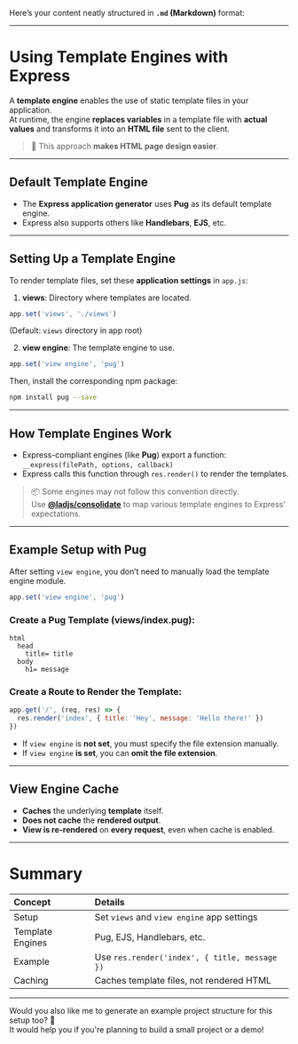 Here’s your content neatly structured in **`.md` (Markdown)** format:

---

# Using Template Engines with Express

A **template engine** enables the use of static template files in your application.  
At runtime, the engine **replaces variables** in a template file with **actual values** and transforms it into an **HTML file** sent to the client.

> 🎨 This approach **makes HTML page design easier**.

---

## Default Template Engine

- The **Express application generator** uses **Pug** as its default template engine.
- Express also supports others like **Handlebars**, **EJS**, etc.

---

## Setting Up a Template Engine

To render template files, set these **application settings** in `app.js`:

1. **views**: Directory where templates are located.

```javascript
app.set('views', './views')
```
(Default: `views` directory in app root)

2. **view engine**: The template engine to use.

```javascript
app.set('view engine', 'pug')
```

Then, install the corresponding npm package:

```bash
npm install pug --save
```

---

## How Template Engines Work

- Express-compliant engines (like **Pug**) export a function:  
  `__express(filePath, options, callback)`
- Express calls this function through `res.render()` to render the templates.

> 📦 Some engines may not follow this convention directly.  
> Use **[@ladjs/consolidate](https://www.npmjs.com/package/@ladjs/consolidate)** to map various template engines to Express' expectations.

---

## Example Setup with Pug

After setting `view engine`, you don’t need to manually load the template engine module.

```javascript
app.set('view engine', 'pug')
```

### Create a Pug Template (views/index.pug):

```pug
html
  head
    title= title
  body
    h1= message
```

### Create a Route to Render the Template:

```javascript
app.get('/', (req, res) => {
  res.render('index', { title: 'Hey', message: 'Hello there!' })
})
```

- If `view engine` is **not set**, you must specify the file extension manually.
- If `view engine` **is set**, you can **omit the file extension**.

---

## View Engine Cache

- **Caches** the underlying **template** itself.
- **Does not cache** the **rendered output**.
- **View is re-rendered** on **every request**, even when cache is enabled.

---

# Summary

| Concept | Details |
| :------ | :------ |
| Setup | Set `views` and `view engine` app settings |
| Template Engines | Pug, EJS, Handlebars, etc. |
| Example | Use `res.render('index', { title, message })` |
| Caching | Caches template files, not rendered HTML |

---

Would you also like me to generate an example project structure for this setup too? 🚀  
It would help you if you're planning to build a small project or a demo!